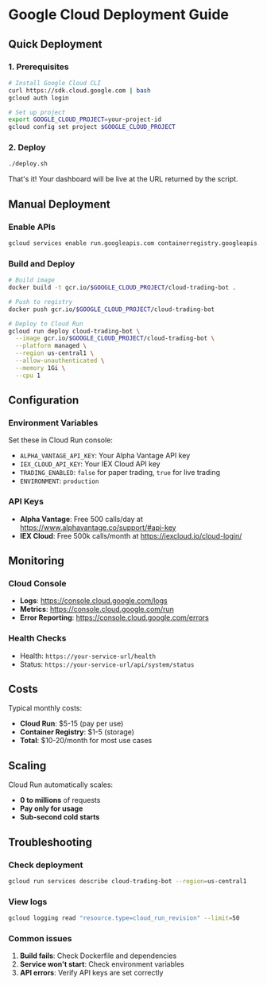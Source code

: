 # Google Cloud Deployment Guide

## Quick Deployment

### 1. Prerequisites
```bash
# Install Google Cloud CLI
curl https://sdk.cloud.google.com | bash
gcloud auth login

# Set up project
export GOOGLE_CLOUD_PROJECT=your-project-id
gcloud config set project $GOOGLE_CLOUD_PROJECT
```

### 2. Deploy
```bash
./deploy.sh
```

That's it! Your dashboard will be live at the URL returned by the script.

## Manual Deployment

### Enable APIs
```bash
gcloud services enable run.googleapis.com containerregistry.googleapis.com
```

### Build and Deploy
```bash
# Build image
docker build -t gcr.io/$GOOGLE_CLOUD_PROJECT/cloud-trading-bot .

# Push to registry
docker push gcr.io/$GOOGLE_CLOUD_PROJECT/cloud-trading-bot

# Deploy to Cloud Run
gcloud run deploy cloud-trading-bot \
  --image gcr.io/$GOOGLE_CLOUD_PROJECT/cloud-trading-bot \
  --platform managed \
  --region us-central1 \
  --allow-unauthenticated \
  --memory 1Gi \
  --cpu 1
```

## Configuration

### Environment Variables
Set these in Cloud Run console:
- `ALPHA_VANTAGE_API_KEY`: Your Alpha Vantage API key
- `IEX_CLOUD_API_KEY`: Your IEX Cloud API key
- `TRADING_ENABLED`: `false` for paper trading, `true` for live trading
- `ENVIRONMENT`: `production`

### API Keys
- **Alpha Vantage**: Free 500 calls/day at https://www.alphavantage.co/support/#api-key
- **IEX Cloud**: Free 500k calls/month at https://iexcloud.io/cloud-login/

## Monitoring

### Cloud Console
- **Logs**: https://console.cloud.google.com/logs
- **Metrics**: https://console.cloud.google.com/run
- **Error Reporting**: https://console.cloud.google.com/errors

### Health Checks
- Health: `https://your-service-url/health`
- Status: `https://your-service-url/api/system/status`

## Costs

Typical monthly costs:
- **Cloud Run**: $5-15 (pay per use)
- **Container Registry**: $1-5 (storage)
- **Total**: $10-20/month for most use cases

## Scaling

Cloud Run automatically scales:
- **0 to millions** of requests
- **Pay only for usage**
- **Sub-second cold starts**

## Troubleshooting

### Check deployment
```bash
gcloud run services describe cloud-trading-bot --region=us-central1
```

### View logs
```bash
gcloud logging read "resource.type=cloud_run_revision" --limit=50
```

### Common issues
1. **Build fails**: Check Dockerfile and dependencies
2. **Service won't start**: Check environment variables
3. **API errors**: Verify API keys are set correctly